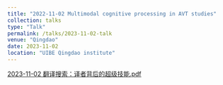 ```yaml
---
title: "2022-11-02 Multimodal cognitive processing in AVT studies"
collection: talks
type: "Talk"
permalink: /talks/2023-11-02-talk
venue: "Qingdao"
date: 2023-11-02
location: "UIBE Qingdao institute"
---
```



[2023-11-02 翻译搜索：译者背后的超级技能.pdf](2023-11-02-Qingdao.pdf)
